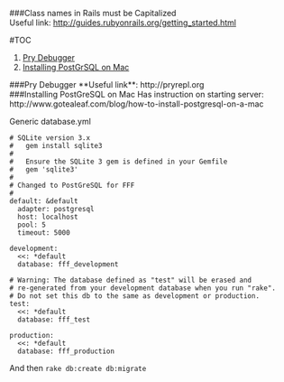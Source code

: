 ###Class names in Rails must be Capitalized  
Useful link: http://guides.rubyonrails.org/getting_started.html  

#TOC
1. [Pry Debugger](#pry-section)
1. [Installing PostGrSQL on Mac](#postgres-section)

<div id="pry-section">
###Pry Debugger
**Useful link**: http://pryrepl.org  

<div id="postgres-section">
###Installing PostGreSQL on Mac
Has instruction on starting server:  
http://www.gotealeaf.com/blog/how-to-install-postgresql-on-a-mac  

Generic database.yml
```
# SQLite version 3.x
#   gem install sqlite3
#
#   Ensure the SQLite 3 gem is defined in your Gemfile
#   gem 'sqlite3'
#
# Changed to PostGreSQL for FFF
#
default: &default
  adapter: postgresql
  host: localhost
  pool: 5
  timeout: 5000

development:
  <<: *default
  database: fff_development

# Warning: The database defined as "test" will be erased and
# re-generated from your development database when you run "rake".
# Do not set this db to the same as development or production.
test:
  <<: *default
  database: fff_test

production:
  <<: *default
  database: fff_production
```
And then `rake db:create db:migrate`

